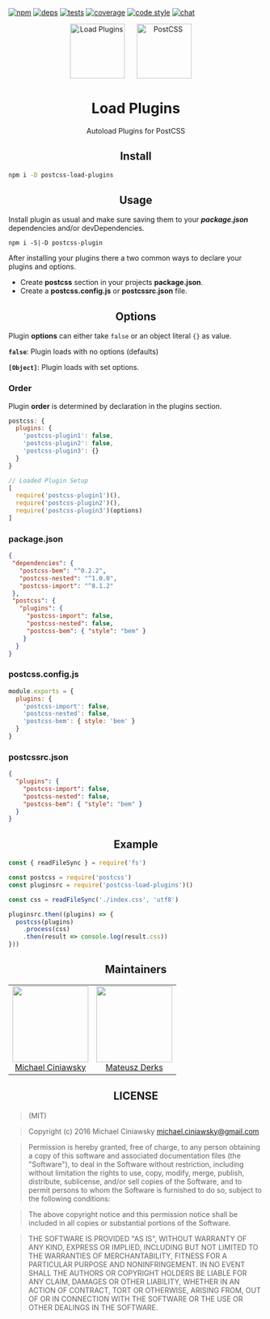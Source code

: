 [![npm][npm]][npm-url]
[![deps][deps]][deps-url]
[![tests][travis]][travis-url]
[![coverage][cover]][cover-url]
[![code style][style]][style-url]
[![chat][chat]][chat-url]

<div align="center">
  <img width="108" height="108" title="Load Plugins" src="http://michael-ciniawsky.github.io/postcss-load-plugins/logo.svg">
  <a href="https://github.com/postcss/postcss">
    <img width="108" height="108" title="PostCSS"           src="http://postcss.github.io/postcss/logo.svg" hspace="20">
  </a>
  <h1>Load Plugins</h1>
  <p>Autoload Plugins for PostCSS<p>
</div>

<h2 align="center">Install</h2>

```bash
npm i -D postcss-load-plugins
```

<h2 align="center">Usage</h2>

Install plugin as usual and make sure saving them to your ***package.json*** dependencies and/or devDependencies.

```
npm i -S|-D postcss-plugin
```

After installing your plugins there a two common ways to declare your plugins and options.

- Create **postcss** section in your projects **package.json**.
- Create a **postcss.config.js**  or  **postcssrc.json** file.

<h2 align="center">Options</h2>

Plugin **options** can either take `false`  or an object literal
`{}` as value.

**`false`**: Plugin loads with no options (defaults)

**`[Object]`**: Plugin loads with set options.

### Order

Plugin **order** is determined by declaration in the plugins section.

```js
postcss: {
  plugins: {
    'postcss-plugin1': false,
    'postcss-plugin2': false,
    'postcss-plugin3': {}
  }
}

// Loaded Plugin Setup
[
  require('postcss-plugin1')(),
  require('postcss-plugin2')(),
  require('postcss-plugin3')(options)
]
```

### package.json

```json
{
 "dependencies": {
   "postcss-bem": "^0.2.2",
   "postcss-nested": "^1.0.0",
   "postcss-import": "^8.1.2"
 },
 "postcss": {
   "plugins": {
     "postcss-import": false,
     "postcss-nested": false,
     "postcss-bem": { "style": "bem" }
    }
  }
}
```

### postcss.config.js

```js
module.exports = {
  plugins: {
    'postcss-import': false,
    'postcss-nested': false,
    'postcss-bem': { style: 'bem' }
  }
}
```
### postcssrc.json

```json
{
  "plugins": {
    "postcss-import": false,
    "postcss-nested": false,
    "postcss-bem": { "style": "bem" }
  }
}
```
<h2 align="center">Example</h2>

```js
const { readFileSync } = require('fs')

const postcss = require('postcss')
const pluginsrc = require('postcss-load-plugins')()

const css = readFileSync('./index.css', 'utf8')

pluginsrc.then((plugins) => {
  postcss(plugins)
    .process(css)
    .then(result => console.log(result.css))
}))
```

<h2 align="center">Maintainers</h2>

<table>
  <tbody>
    <tr>
      <td align="center">
        <img width="150 height="150"
        src="https://avatars.githubusercontent.com/u/5419992?v=3&s=150">
        <br />
        <a href="https://github.com/michael-ciniawsky">Michael Ciniawsky</a>
      </td>
      <td align="center">
        <img width="150 height="150"
        src="https://avatars.githubusercontent.com/u/2437969?v=3&s=150">
        <br />
        <a href="https://github.com/ertrzyiks">Mateusz Derks</a>
      </td>
    </tr>
  </tbody>
</table>

<h2 align="center">LICENSE</h2>

> (MIT)

> Copyright (c) 2016 Michael Ciniawsky <michael.ciniawsky@gmail.com>

> Permission is hereby granted, free of charge, to any person obtaining a copy
of this software and associated documentation files (the "Software"), to deal
in the Software without restriction, including without limitation the rights
to use, copy, modify, merge, publish, distribute, sublicense, and/or sell
copies of the Software, and to permit persons to whom the Software is
furnished to do so, subject to the following conditions:

> The above copyright notice and this permission notice shall be included in all
copies or substantial portions of the Software.

> THE SOFTWARE IS PROVIDED "AS IS", WITHOUT WARRANTY OF ANY KIND, EXPRESS OR
IMPLIED, INCLUDING BUT NOT LIMITED TO THE WARRANTIES OF MERCHANTABILITY,
FITNESS FOR A PARTICULAR PURPOSE AND NONINFRINGEMENT. IN NO EVENT SHALL THE
AUTHORS OR COPYRIGHT HOLDERS BE LIABLE FOR ANY CLAIM, DAMAGES OR OTHER
LIABILITY, WHETHER IN AN ACTION OF CONTRACT, TORT OR OTHERWISE, ARISING FROM,
OUT OF OR IN CONNECTION WITH THE SOFTWARE OR THE USE OR OTHER DEALINGS IN THE
SOFTWARE.

[npm]: https://img.shields.io/npm/v/postcss-load-plugins.svg
[npm-url]: https://npmjs.com/package/postcss-load-plugins

[deps]: https://david-dm.org/michael-ciniawsky/postcss-load-plugins.svg
[deps-url]: https://david-dm.org/michael-ciniawsky/postcss-load-plugins

[style]: https://img.shields.io/badge/code%20style-standard-yellow.svg
[style-url]: http://standardjs.com/

[travis]: http://img.shields.io/travis/michael-ciniawsky/postcss-load-plugins.svg
[travis-url]: https://travis-ci.org/michael-ciniawsky/postcss-load-plugins

[cover]: https://coveralls.io/repos/github/michael-ciniawsky/postcss-load-plugins/badge.svg?branch=master
[cover-url]: https://coveralls.io/github/michael-ciniawsky/postcss-load-plugins?branch=master

[chat]: https://img.shields.io/gitter/room/postcss/postcss.svg?maxAge=2592000
[chat-url]: https://gitter.im/postcss/postcss
